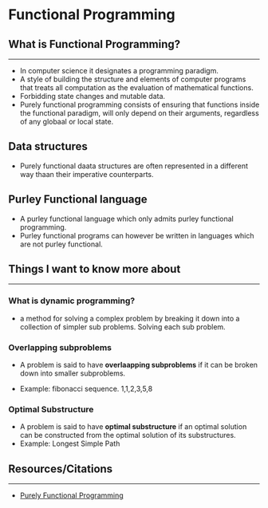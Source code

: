 # Functional Programming

## What is Functional Programming?

---

- In computer science it designates a programming paradigm.
- A style of building the structure and elements of computer programs that treats all computation as the evaluation of mathematical functions.
- Forbidding state changes and mutable data.
- Purely functional programming consists of ensuring that functions inside the functional paradigm, will only depend on their arguments, regardless of any globaal or local state.

## Data structures

- Purely functional daata structures are often represented in a different way thaan their imperative counterparts.

## Purley Functional language

- A purley functional language which only admits purley functional programming. 
- Purley functional programs can however be written in languages which are not purley functional.


## Things I want to know more about

---

### What is dynamic programming?

- a method for solving a complex problem by breaking it down into a collection of simpler sub problems. Solving each sub problem.

### Overlapping subproblems

- A problem is said to have **overlaapping subproblems** if it can be broken down into smaller subproblems.

- Example: fibonacci sequence. 1,1,2,3,5,8

### Optimal Substructure

- A problem is said to have **optimal substructure** if an optimal solution can be constructed from the optimal solution of its substructures.
- Example: Longest Simple Path

## Resources/Citations

---

- [Purely Functional Programming](https://en.wikipedia.org/wiki/Purely_functional_programming)
